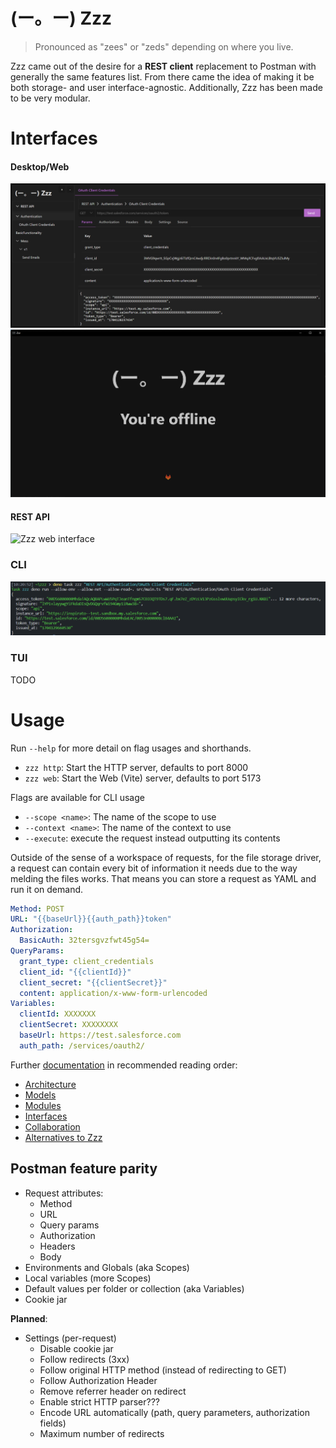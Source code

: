 # (ー。ー) Zzz

> Pronounced as "zees" or "zeds" depending on where you live.

Zzz came out of the desire for a **REST client** replacement to Postman with generally the same features list. From there came the idea of making it be both storage- and user interface-agnostic. Additionally, Zzz has been made to be very modular.

# Interfaces

#### Desktop/Web
![Zzz web interface](./screenshots/web.png)
![Zzz_desktop_interface](./screenshots/desktop.png)

#### REST API
![Zzz web interface](./screenshots/rest.png)

### CLI
![Zzz cli interface](./screenshots/cli.png)

### TUI
TODO

# Usage

Run `--help` for more detail on flag usages and shorthands.

- `zzz http`: Start the HTTP server, defaults to port 8000
- `zzz web`: Start the Web (Vite) server, defaults to port 5173

Flags are available for CLI usage

- `--scope <name>`: The name of the scope to use
- `--context <name>`: The name of the context to use
- `--execute`: execute the request instead outputting its contents

Outside of the sense of a workspace of requests, for the file storage driver, a request can contain every bit of information it needs due to the way melding the files works. That means you can store a request as YAML and run it on demand.

```yaml
Method: POST
URL: "{{baseUrl}}{{auth_path}}token"
Authorization:
  BasicAuth: 32tersgvzfwt45g54=
QueryParams:
  grant_type: client_credentials
  client_id: "{{clientId}}"
  client_secret: "{{clientSecret}}"
  content: application/x-www-form-urlencoded
Variables:
  clientId: XXXXXXX
  clientSecret: XXXXXXXX
  baseUrl: https://test.salesforce.com
  auth_path: /services/oauth2/
```

Further [documentation](docs) in recommended reading order: 

  - [Architecture](docs/architecture.md)
  - [Models](docs/models.md)
  - [Modules](docs/modules.md)
  - [Interfaces](docs/interfaces.md)
  - [Collaboration](docs/collaboration.md)
  - [Alternatives to Zzz](docs/alternatives.md)





## Postman feature parity

- Request attributes:
  - Method
  - URL
  - Query params
  - Authorization
  - Headers
  - Body
- Environments and Globals (aka Scopes)
- Local variables (more Scopes)
- Default values per folder or collection (aka Variables)
- Cookie jar

**Planned**:

- Settings (per-request)
  - Disable cookie jar
  - Follow redirects (3xx)
  - Follow original HTTP method (instead of redirecting to GET)
  - Follow Authorization Header
  - Remove referrer header on redirect
  - Enable strict HTTP parser???
  - Encode URL automatically (path, query parameters, authorization fields)
  - Maximum number of redirects


